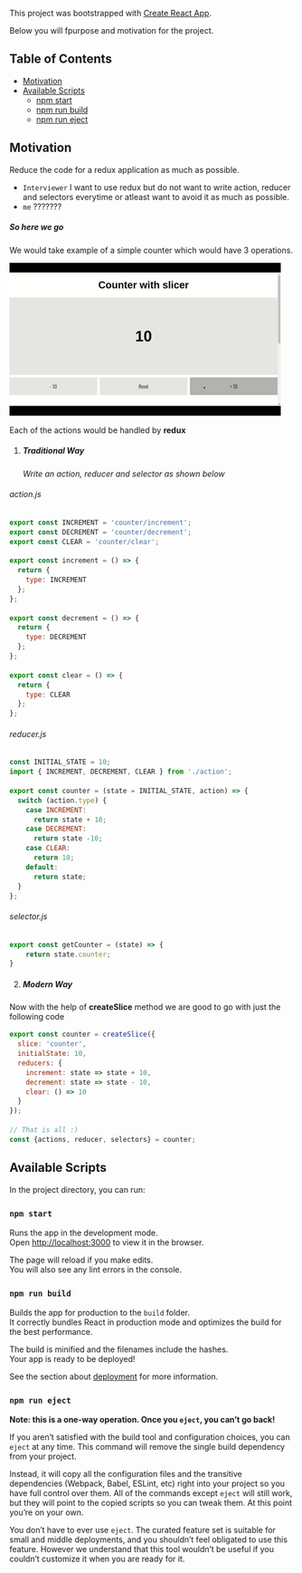 This project was bootstrapped with [Create React App](https://github.com/facebookincubator/create-react-app).

Below you will fpurpose and motivation for the project.<br>


## Table of Contents

- [Motivation](#motivation)
- [Available Scripts](#available-scripts)
  - [npm start](#npm-start)
  - [npm run build](#npm-run-build)
  - [npm run eject](#npm-run-eject)


## Motivation

Reduce the code for a redux application as much as possible.

* `Interviewer` I want to use redux but do not want to write action, reducer and selectors everytime or atleast want to avoid it as much as possible.
* `me` ???????

##### So here we go

We would take example of a simple counter which would have 3 operations. <br>

![](counter.gif)
<!-- <img src="https://s3.amazonaws.com/awesomescreenshot/upload//1032917/2d5f5ff3-337d-4f32-6977-e8a2c6f7ad64.png?AWSAccessKeyId=AKIAJSCJQ2NM3XLFPVKA&Expires=1569670696&Signature=SXaVL3jDKFry5GRwVkc4GoAWAtQ%3D" width="500"> -->

Each of the actions would be handled by **redux**

1.   ##### Traditional Way

	  *Write an action, reducer and selector as shown below*

###### action.js

```javascript
export const INCREMENT = 'counter/increment';
export const DECREMENT = 'counter/decrement';
export const CLEAR = 'counter/clear';

export const increment = () => {
  return {
    type: INCREMENT
  };
};

export const decrement = () => {
  return {
    type: DECREMENT
  };
};

export const clear = () => {
  return {
    type: CLEAR
  };
};

```
###### reducer.js

```javascript
const INITIAL_STATE = 10;
import { INCREMENT, DECREMENT, CLEAR } from './action';

export const counter = (state = INITIAL_STATE, action) => {
  switch (action.type) {
    case INCREMENT:
      return state + 10;
    case DECREMENT:
      return state -10;
    case CLEAR:
      return 10;
    default:
      return state;
  }
};
```
###### selector.js

```javascript
export const getCounter = (state) => {
    return state.counter;
}
```
2. ##### Modern Way

Now with the help of **createSlice** method we are good to go with just the following code

```javascript
export const counter = createSlice({
  slice: 'counter',
  initialState: 10,
  reducers: {
    increment: state => state + 10,
    decrement: state => state - 10,
    clear: () => 10
  }
});

// That is all :) 
const {actions, reducer, selectors} = counter;

```

## Available Scripts

In the project directory, you can run:

### `npm start`

Runs the app in the development mode.<br>
Open [http://localhost:3000](http://localhost:3000) to view it in the browser.

The page will reload if you make edits.<br>
You will also see any lint errors in the console.

### `npm run build`

Builds the app for production to the `build` folder.<br>
It correctly bundles React in production mode and optimizes the build for the best performance.

The build is minified and the filenames include the hashes.<br>
Your app is ready to be deployed!

See the section about [deployment](#deployment) for more information.

### `npm run eject`

**Note: this is a one-way operation. Once you `eject`, you can’t go back!**

If you aren’t satisfied with the build tool and configuration choices, you can `eject` at any time. This command will remove the single build dependency from your project.

Instead, it will copy all the configuration files and the transitive dependencies (Webpack, Babel, ESLint, etc) right into your project so you have full control over them. All of the commands except `eject` will still work, but they will point to the copied scripts so you can tweak them. At this point you’re on your own.

You don’t have to ever use `eject`. The curated feature set is suitable for small and middle deployments, and you shouldn’t feel obligated to use this feature. However we understand that this tool wouldn’t be useful if you couldn’t customize it when you are ready for it.

